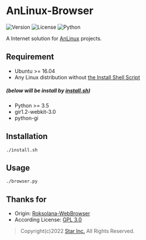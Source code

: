 # AnLinux-Browser

![Version](https://img.shields.io/badge/v0.1-OpenSource-33FF33.svg)
![License](https://img.shields.io/badge/license-GPL--3.0-FF8800.svg)
![Python](https://img.shields.io/badge/python-3.x-0066FF.svg)

A Internet solution for [AnLinux](https://github.com/EXALAB/AnLinux-App) projects.

## Requirement
- Ubuntu >= 16.04
- Any Linux distribution without [the Install Shell Script](install.sh)
##### (below will be install by [install.sh](install.sh))
- Python >= 3.5
- gir1.2-webkit-3.0
-  python-gi

## Installation
    ./install.sh

## Usage
    ./browser.py

## Thanks for
- Origin: [Roksolana-WebBrowser](https://github.com/gort818/Roksolana-WebBrowser)
- According License: [GPL 3.0](LICENSE.md)

> Copyright(c)2022 [Star Inc.](https://starinc.xyz) All Rights Reserved.